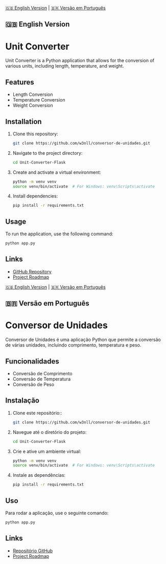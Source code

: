 [🇬🇧 English Version](#english-version) | [🇧🇷 Versão em Português](#versão-em-português)

## 🇬🇧 English Version

# Unit Converter

Unit Converter is a Python application that allows for the conversion of various units, including length, temperature, and weight.

## Features

- Length Conversion
- Temperature Conversion
- Weight Conversion

## Installation

1. Clone this repository:
    ```bash
    git clone https://github.com/w3nll/conversor-de-unidades.git
    ```
2. Navigate to the project directory:
    ```bash
    cd Unit-Converter-Flask
    ```
3. Create and activate a virtual environment:
    ```bash
    python -m venv venv
    source venv/bin/activate  # For Windows: venv\Scripts\activate
    ```
4. Install dependencies:
    ```bash
    pip install -r requirements.txt
    ```

## Usage

To run the application, use the following command:

```bash
python app.py
```

## Links

- [GitHub Repository](https://github.com/w3nll/conversor-de-unidades.git)
- [Project Roadmap](https://roadmap.sh/projects/unit-converter)

[🇬🇧 English Version](#english-version) | [🇧🇷 Versão em Português](#versão-em-português)

## 🇧🇷 Versão em Português

# Conversor de Unidades

Conversor de Unidades é uma aplicação Python que permite a conversão de várias unidades, incluindo comprimento, temperatura e peso.

## Funcionalidades
- Conversão de Comprimento
- Conversão de Temperatura
- Conversão de Peso

## Instalação

1. Clone este repositório::
    ```bash
    git clone https://github.com/w3nll/conversor-de-unidades.git
    ```
2. Navegue até o diretório do projeto:
    ```bash
    cd Unit-Converter-Flask
    ```
3. Crie e ative um ambiente virtual:
    ```bash
    python -m venv venv
    source venv/bin/activate  # For Windows: venv\Scripts\activate
    ```
4. Instale as dependências:
    ```bash
    pip install -r requirements.txt
    ```

## Uso

Para rodar a aplicação, use o seguinte comando:

```bash
python app.py
```

## Links

- [Repositório GitHub](https://github.com/w3nll/conversor-de-unidades.git)
- [Project Roadmap](https://roadmap.sh/projects/unit-converter)